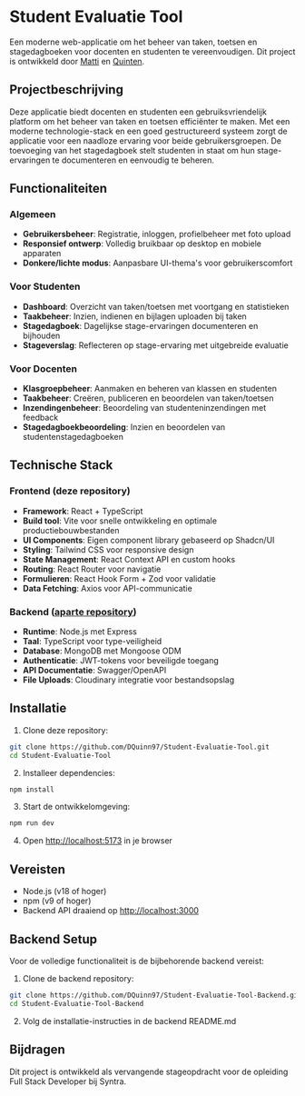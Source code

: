 # Student Evaluatie Tool

Een moderne web-applicatie om het beheer van taken, toetsen en stagedagboeken voor docenten en studenten te vereenvoudigen. Dit project is ontwikkeld door [Matti](https://github.com/MattiVboiii) en [Quinten](https://github.com/DQuinn97).

## Projectbeschrijving

Deze applicatie biedt docenten en studenten een gebruiksvriendelijk platform om het beheer van taken en toetsen efficiënter te maken. Met een moderne technologie-stack en een goed gestructureerd systeem zorgt de applicatie voor een naadloze ervaring voor beide gebruikersgroepen. De toevoeging van het stagedagboek stelt studenten in staat om hun stage-ervaringen te documenteren en eenvoudig te beheren.

## Functionaliteiten

### Algemeen

- **Gebruikersbeheer**: Registratie, inloggen, profielbeheer met foto upload
- **Responsief ontwerp**: Volledig bruikbaar op desktop en mobiele apparaten
- **Donkere/lichte modus**: Aanpasbare UI-thema's voor gebruikerscomfort

### Voor Studenten

- **Dashboard**: Overzicht van taken/toetsen met voortgang en statistieken
- **Taakbeheer**: Inzien, indienen en bijlagen uploaden bij taken
- **Stagedagboek**: Dagelijkse stage-ervaringen documenteren en bijhouden
- **Stageverslag**: Reflecteren op stage-ervaring met uitgebreide evaluatie

### Voor Docenten

- **Klasgroepbeheer**: Aanmaken en beheren van klassen en studenten
- **Taakbeheer**: Creëren, publiceren en beoordelen van taken/toetsen
- **Inzendingenbeheer**: Beoordeling van studenteninzendingen met feedback
- **Stagedagboekbeoordeling**: Inzien en beoordelen van studentenstagedagboeken

## Technische Stack

### Frontend (deze repository)

- **Framework**: React + TypeScript
- **Build tool**: Vite voor snelle ontwikkeling en optimale productiebouwbestanden
- **UI Components**: Eigen component library gebaseerd op Shadcn/UI
- **Styling**: Tailwind CSS voor responsive design
- **State Management**: React Context API en custom hooks
- **Routing**: React Router voor navigatie
- **Formulieren**: React Hook Form + Zod voor validatie
- **Data Fetching**: Axios voor API-communicatie

### Backend ([aparte repository](https://github.com/DQuinn97/Student-Evaluatie-Tool-Backend))

- **Runtime**: Node.js met Express
- **Taal**: TypeScript voor type-veiligheid
- **Database**: MongoDB met Mongoose ODM
- **Authenticatie**: JWT-tokens voor beveiligde toegang
- **API Documentatie**: Swagger/OpenAPI
- **File Uploads**: Cloudinary integratie voor bestandsopslag

## Installatie

1. Clone deze repository:

```bash
git clone https://github.com/DQuinn97/Student-Evaluatie-Tool.git
cd Student-Evaluatie-Tool
```

2. Installeer dependencies:

```bash
npm install
```

3. Start de ontwikkelomgeving:

```bash
npm run dev
```

4. Open [http://localhost:5173](http://localhost:5173) in je browser

## Vereisten

- Node.js (v18 of hoger)
- npm (v9 of hoger)
- Backend API draaiend op [http://localhost:3000](http://localhost:3000)

## Backend Setup

Voor de volledige functionaliteit is de bijbehorende backend vereist:

1. Clone de backend repository:

```bash
git clone https://github.com/DQuinn97/Student-Evaluatie-Tool-Backend.git
cd Student-Evaluatie-Tool-Backend
```

2. Volg de installatie-instructies in de backend README.md

## Bijdragen

Dit project is ontwikkeld als vervangende stageopdracht voor de opleiding Full Stack Developer bij Syntra.
